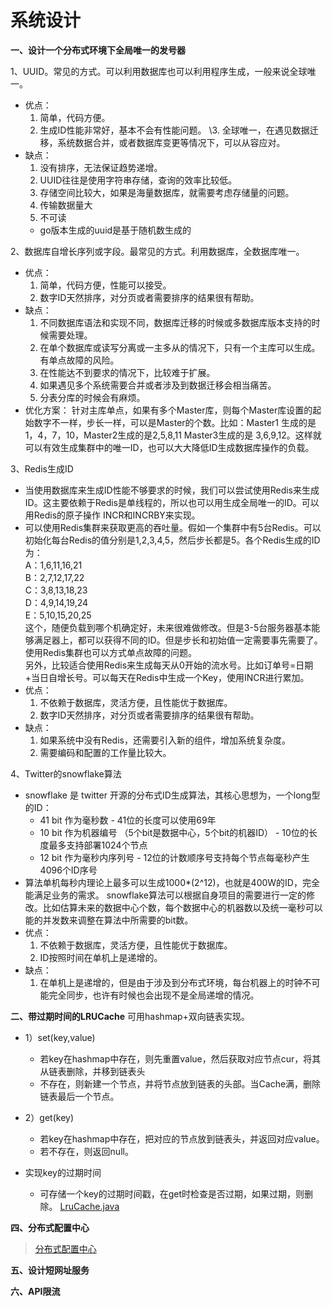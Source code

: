 # 系统设计
**一、设计一个分布式环境下全局唯一的发号器**

1、UUID。常见的方式。可以利用数据库也可以利用程序生成，一般来说全球唯一。
- 优点：
    1. 简单，代码方便。
    2. 生成ID性能非常好，基本不会有性能问题。 \3. 全球唯一，在遇见数据迁移，系统数据合并，或者数据库变更等情况下，可以从容应对。
- 缺点：
    1. 没有排序，无法保证趋势递增。
    2. UUID往往是使用字符串存储，查询的效率比较低。
    3. 存储空间比较大，如果是海量数据库，就需要考虑存储量的问题。
    4. 传输数据量大
    5. 不可读
    - go版本生成的uuid是基于随机数生成的

2、数据库自增长序列或字段。最常见的方式。利用数据库，全数据库唯一。
- 优点：
    1. 简单，代码方便，性能可以接受。
    2. 数字ID天然排序，对分页或者需要排序的结果很有帮助。
- 缺点：
    1. 不同数据库语法和实现不同，数据库迁移的时候或多数据库版本支持的时候需要处理。
    2. 在单个数据库或读写分离或一主多从的情况下，只有一个主库可以生成。有单点故障的风险。
    3. 在性能达不到要求的情况下，比较难于扩展。
    4. 如果遇见多个系统需要合并或者涉及到数据迁移会相当痛苦。
    5. 分表分库的时候会有麻烦。
- 优化方案：
    针对主库单点，如果有多个Master库，则每个Master库设置的起始数字不一样，步长一样，可以是Master的个数。比如：Master1 生成的是 1，4，7，10，Master2生成的是2,5,8,11 Master3生成的是 3,6,9,12。这样就可以有效生成集群中的唯一ID，也可以大大降低ID生成数据库操作的负载。

3、Redis生成ID
- 当使用数据库来生成ID性能不够要求的时候，我们可以尝试使用Redis来生成ID。这主要依赖于Redis是单线程的，所以也可以用生成全局唯一的ID。可以用Redis的原子操作 INCR和INCRBY来实现。
- 可以使用Redis集群来获取更高的吞吐量。假如一个集群中有5台Redis。可以初始化每台Redis的值分别是1,2,3,4,5，然后步长都是5。各个Redis生成的ID为：<br>
    A：1,6,11,16,21<br>
    B：2,7,12,17,22<br>
    C：3,8,13,18,23<br>
    D：4,9,14,19,24<br>
    E：5,10,15,20,25<br>
    这个，随便负载到哪个机确定好，未来很难做修改。但是3-5台服务器基本能够满足器上，都可以获得不同的ID。但是步长和初始值一定需要事先需要了。使用Redis集群也可以方式单点故障的问题。<br>
    另外，比较适合使用Redis来生成每天从0开始的流水号。比如订单号=日期+当日自增长号。可以每天在Redis中生成一个Key，使用INCR进行累加。
- 优点：
    1. 不依赖于数据库，灵活方便，且性能优于数据库。
    2. 数字ID天然排序，对分页或者需要排序的结果很有帮助。
- 缺点：
    1. 如果系统中没有Redis，还需要引入新的组件，增加系统复杂度。
    2. 需要编码和配置的工作量比较大。

4、Twitter的snowflake算法
- snowflake 是 twitter 开源的分布式ID生成算法，其核心思想为，一个long型的ID：
    - 41 bit 作为毫秒数 - 41位的长度可以使用69年
    - 10 bit 作为机器编号 （5个bit是数据中心，5个bit的机器ID） - 10位的长度最多支持部署1024个节点
    - 12 bit 作为毫秒内序列号 - 12位的计数顺序号支持每个节点每毫秒产生4096个ID序号
- 算法单机每秒内理论上最多可以生成1000*(2^12)，也就是400W的ID，完全能满足业务的需求。
snowflake算法可以根据自身项目的需要进行一定的修改。比如估算未来的数据中心个数，每个数据中心的机器数以及统一毫秒可以能的并发数来调整在算法中所需要的bit数。
- 优点：
    1. 不依赖于数据库，灵活方便，且性能优于数据库。
    2. ID按照时间在单机上是递增的。
- 缺点：
    1. 在单机上是递增的，但是由于涉及到分布式环境，每台机器上的时钟不可能完全同步，也许有时候也会出现不是全局递增的情况。

**二、带过期时间的LRUCache**
可用hashmap+双向链表实现。
- 1）set(key,value)
    - 若key在hashmap中存在，则先重置value，然后获取对应节点cur，将其从链表删除，并移到链表头
    - 不存在，则新建一个节点，并将节点放到链表的头部。当Cache满，删除链表最后一个节点。
- 2）get(key)
    - 若key在hashmap中存在，把对应的节点放到链表头，并返回对应value。
    - 若不存在，则返回null。

- 实现key的过期时间
    - 可存储一个key的过期时间戳，在get时检查是否过期，如果过期，则删除。
   [LruCache.java](https://gist.github.com/hjx051013/9f24c751165ee8fa1885a8a57a0fd606)

**四、分布式配置中心**
> [分布式配置中心](https://www.baiyp.ren/%E5%88%86%E5%B8%83%E5%BC%8F%E9%85%8D%E7%BD%AE%E4%B8%AD%E5%BF%83.html)

**五、设计短网址服务**


**六、API限流**